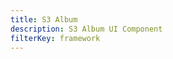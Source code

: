 ```yaml
---
title: S3 Album
description: S3 Album UI Component
filterKey: framework
---
```


<inline-fragment framework="react" src="~/ui-legacy/storage/fragments/react/s3-album.md"></inline-fragment> <inline-fragment framework="vue" src="~/ui-legacy/storage/fragments/vue/s3-album.md"></inline-fragment> <inline-fragment framework="angular" src="~/ui-legacy/storage/fragments/angular/s3-album.md"></inline-fragment> <inline-fragment framework="ionic" src="~/ui-legacy/storage/fragments/ionic/s3-album.md"></inline-fragment> <inline-fragment framework="react-native" src="~/ui-legacy/storage/fragments/react-native/s3-album.md"></inline-fragment>

